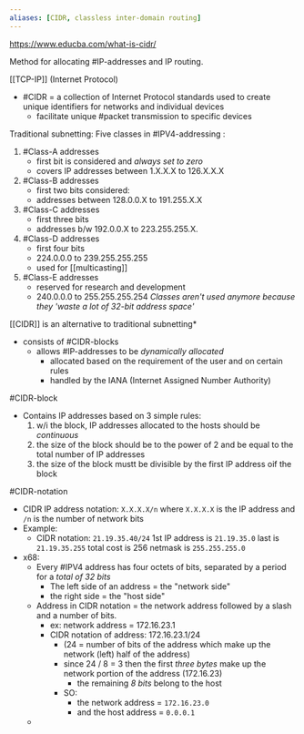```yaml
---
aliases: [CIDR, classless inter-domain routing]
---
```

https://www.educba.com/what-is-cidr/

Method for allocating #IP-addresses and IP routing.

[[TCP-IP]] (Internet Protocol)
- #CIDR = a collection of Internet Protocol standards used to create unique identifiers for networks and individual devices
	- facilitate unique #packet transmission to specific devices

Traditional subnetting:
Five classes in #IPV4-addressing :
1. #Class-A addresses
	- first bit is considered and *always set to zero*
	- covers IP addresses between 1.X.X.X to 126.X.X.X
2. #Class-B addresses
	- first two bits considered: 
	- addresses between 128.0.0.X to 191.255.X.X
3. #Class-C addresses
	- first three bits
	- addresses b/w 192.0.0.X to 223.255.255.X.
4. #Class-D addresses
	- first four bits
	- 224.0.0.0 to 239.255.255.255
	- used for [[multicasting]]
5. #Class-E addresses
	- reserved for research and development
	- 240.0.0.0 to 255.255.255.254
*Classes aren't used anymore because they 'waste a lot of 32-bit address space'*

[[CIDR]] is an alternative to traditional subnetting*
- consists of #CIDR-blocks
	- allows #IP-addresses to be *dynamically allocated* 
		- allocated based on the requirement of the user and on certain rules
		- handled by the IANA (Internet Assigned Number Authority)

#CIDR-block 
- Contains IP addresses based on 3 simple rules:
	1. w/i the block, IP addresses allocated to the hosts should be *continuous*
	2. the size of the block should be to the power of 2 and be equal to the total number of IP addresses
	3. the size of the block mustt be divisible by the first IP address oif the block

#CIDR-notation
- CIDR IP address notation: ```X.X.X.X/n```
	where ```X.X.X.X``` is the IP address and ```/n``` is the number of network bits
- Example:
	- CIDR notation: ```21.19.35.40/24``` 
		1st IP address is ```21.19.35.0```
		last is ```21.19.35.255```
		total cost is 256
		netmask is ``255.255.255.0``
- x68:
	- Every #IPV4 address has four octets of bits, separated by a period for a *total of 32 bits*
		- The left side of an address = the "network side"
		- the right side = the "host side"
	- Address in CIDR  notation = the network address followed by a slash and a number of bits.
		- ex: network address = 172.16.23.1
		- CIDR notation of address: 172.16.23.1/24
			- (24 = number of bits of the address which make up the network (left) half of the address)
			- since 24 / 8 = 3 then the first *three bytes* make up the network portion of the address (172.16.23)
				- the remaining *8 bits* belong to the host
			- SO:
				- the network address = ``172.16.23.0``
				- and the host address = ``0.0.0.1``
	- 